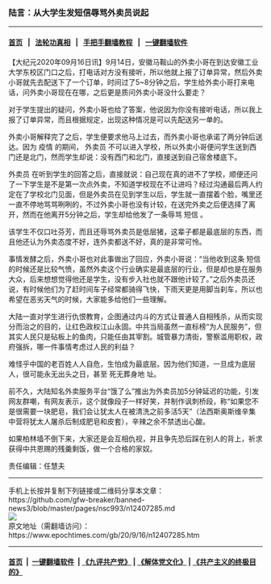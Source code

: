 ### 陆言：从大学生发短信辱骂外卖员说起
------------------------

#### [首页](https://github.com/gfw-breaker/banned-news3/blob/master/README.md) &nbsp;&nbsp;|&nbsp;&nbsp; [法轮功真相](https://github.com/begood0513/basic/blob/master/README.md)  &nbsp;&nbsp;|&nbsp;&nbsp; [手把手翻墙教程](https://github.com/gfw-breaker/guides/wiki)  &nbsp;&nbsp;|&nbsp;&nbsp; [一键翻墙软件](https://github.com/gfw-breaker/nogfw/blob/master/README.md)  



<div><p>
 【大纪元2020年09月16日讯】9月14日，安徽马鞍山的外卖小哥在到达安徽工业大学东校区门口之后，打电话对方没有接听，所以他就上报了订单异常，然后外卖小哥就先去配送下了一个订单，时间过了5~8分钟之后，学生给外卖小哥打来电话，问外卖小哥现在在哪，之后更是质问外卖小哥没什么要走？
</p>
<p>
 对于学生提出的疑问，外卖小哥也给了答案，他说因为你没有接听电话，所以我上报了订单异常，而且根据规定，出现这种情况是可以先配送另一单的。
</p>
<p>
 外卖小哥解释完了之后，学生便要求他马上过去，而外卖小哥也承诺了两分钟后送达。因为
 <ok href="https://www.epochtimes.com/gb/tag/%E7%96%AB%E6%83%85.html">
  疫情
 </ok>
 的期间，
 <ok href="https://www.epochtimes.com/gb/tag/%E5%A4%96%E5%8D%96%E5%91%98.html">
  外卖员
 </ok>
 不可以进入学校，所以外卖小哥便问学生送到西门还是北门，然而学生却说：没有西门和北门，直接送到自己宿舍楼底下。
</p>
<p>
 <ok href="https://www.epochtimes.com/gb/tag/%E5%A4%96%E5%8D%96%E5%91%98.html">
  外卖员
 </ok>
 在听到学生的回答之后，直接就说：自己现在真的进不了学校，顺便还问了一下学生是不是第一次点外卖，不知道学校现在不让进吗？经过沟通最后两人约定在了学校北门见面，但是外卖员在见到学生以后，学生就一直摆着个脸，嘴里还一直不停地骂骂咧咧的，不过外卖小哥也没有计较，在送完外卖之后便选择了离开，然而在他离开5分钟之后，学生却给他发了一条辱骂
 <ok href="https://www.epochtimes.com/gb/tag/%E7%9F%AD%E4%BF%A1.html">
  短信
 </ok>
 。
</p>
<p>
 该学生不仅口吐芬芳，而且还辱骂外卖员是低层猪，这辈子都是最底层的东西，而且他还认为外卖态度不好，连外卖都送不好，真的是非常可怜。
</p>
<p>
 事情发酵之后，外卖小哥也对此事做出了回应，外卖小哥说：“当他收到这条
 <ok href="https://www.epochtimes.com/gb/tag/%E7%9F%AD%E4%BF%A1.html">
  短信
 </ok>
 的时候还是比较气愤，虽然外卖这个行业确实是最底层的行业，但是却也是在服务大众，后来想想觉得他还是学生，没有步入社也就不跟他计较了。”之后外卖员还说，有时候他们为了赶时间车子经常都骑得飞快，下雨天更是用脚当刹车，所以也希望在恶劣天气的时候，大家能多给他们一些理解。
</p>
<p>
 大陆一直对学生进行仇恨教育，企图通过内斗的方式让普通人自相残杀，从而实现分而治之的目的，让红色政权江山永固。中共当局虽然一直标榜“为人民服务”，但其实人民只是砧板上的鱼肉，只能任由其宰割。城管暴力清街，警察滥用职权，政府强拆，哪一件事情考虑过人民的利益？
</p>
<p>
 难怪乎中国的老百姓人人自危，生怕成为最底层。因为他们知道，一旦成为底层人，很可能永无出头之日，甚至
 <ok href="https://www.epochtimes.com/gb/tag/%E6%AD%BB%E6%97%A0%E8%91%AC%E8%BA%AB%E5%9C%B0.html">
  死无葬身地
 </ok>
 址。
</p>
<p>
 前不久，大陆知名外卖服务平台“饿了么”推出为外卖员加5分钟延迟的功能，引发网友群嘲，有网友表示，这个就像段子一样好笑，并制作讽刺桥段，称“如果您不是很需要一块肥皂，我们会让犹太人在被清洗之前多活5天”（法西斯奥斯维辛集中营将犹太人屠杀后制成肥皂和皮套），辛辣之余不禁透出心酸。
</p>
<p>
 如果柏林墙不倒下来，大家还是会互相仇视，并且争先恐后踩在别人的背上，祈求获得中共恩赐的残羹剩饭，做一个合格的家奴。
</p>
<p>
 责任编辑：任慧夫
</p>
</div>
<hr/>
手机上长按并复制下列链接或二维码分享本文章：<br/>
https://github.com/gfw-breaker/banned-news3/blob/master/pages/nsc993/n12407285.md <br/>
<a href='https://github.com/gfw-breaker/banned-news3/blob/master/pages/nsc993/n12407285.md'><img src='https://github.com/gfw-breaker/banned-news3/blob/master/pages/nsc993/n12407285.md.png'/></a> <br/>
原文地址（需翻墙访问）：https://www.epochtimes.com/gb/20/9/16/n12407285.htm


------------------------
#### [首页](https://github.com/gfw-breaker/banned-news3/blob/master/README.md) &nbsp;|&nbsp; [一键翻墙软件](https://github.com/gfw-breaker/nogfw/blob/master/README.md) &nbsp;| [《九评共产党》](https://github.com/gfw-breaker/9ping.md/blob/master/README.md#九评之一评共产党是什么) | [《解体党文化》](https://github.com/gfw-breaker/jtdwh.md/blob/master/README.md) | [《共产主义的终极目的》](https://github.com/gfw-breaker/gczydzjmd.md/blob/master/README.md)


<img src='http://gfw-breaker.win/banned-news3/pages/nsc993/n12407285.md' width='0px' height='0px'/>